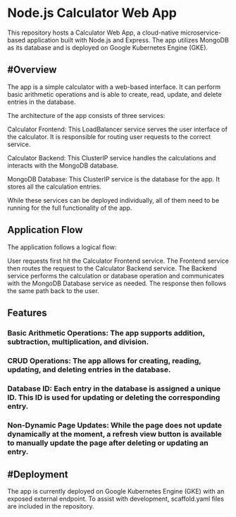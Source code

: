 # Node.js Calculator Web App
This repository hosts a Calculator Web App, a cloud-native microservice-based application built with Node.js and Express. The app utilizes MongoDB as its database and is deployed on Google Kubernetes Engine (GKE).

## #Overview
The app is a simple calculator with a web-based interface. It can perform basic arithmetic operations and is able to create, read, update, and delete entries in the database.

The architecture of the app consists of three services:

Calculator Frontend: This LoadBalancer service serves the user interface of the calculator. It is responsible for routing user requests to the correct service.

Calculator Backend: This ClusterIP service handles the calculations and interacts with the MongoDB database.

MongoDB Database: This ClusterIP service is the database for the app. It stores all the calculation entries.

While these services can be deployed individually, all of them need to be running for the full functionality of the app.

## Application Flow
The application follows a logical flow:

User requests first hit the Calculator Frontend service.
The Frontend service then routes the request to the Calculator Backend service.
The Backend service performs the calculation or database operation and communicates with the MongoDB Database service as needed.
The response then follows the same path back to the user.

## Features
### Basic Arithmetic Operations: The app supports addition, subtraction, multiplication, and division.
### CRUD Operations: The app allows for creating, reading, updating, and deleting entries in the database.
### Database ID: Each entry in the database is assigned a unique ID. This ID is used for updating or deleting the corresponding entry.
### Non-Dynamic Page Updates: While the page does not update dynamically at the moment, a refresh view button is available to manually update the page after deleting or updating an entry.

## #Deployment
The app is currently deployed on Google Kubernetes Engine (GKE) with an exposed external endpoint. To assist with development, scaffold.yaml files are included in the repository.
